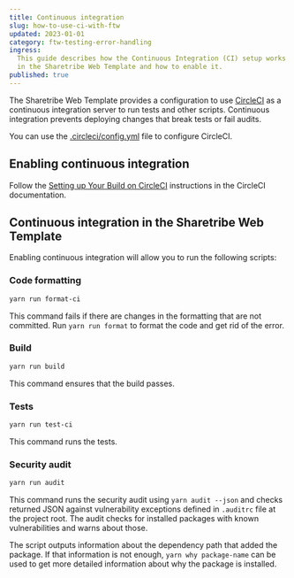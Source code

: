 ```yaml
---
title: Continuous integration
slug: how-to-use-ci-with-ftw
updated: 2023-01-01
category: ftw-testing-error-handling
ingress:
  This guide describes how the Continuous Integration (CI) setup works
  in the Sharetribe Web Template and how to enable it.
published: true
---
```


The Sharetribe Web Template provides a configuration to use
[CircleCI](https://circleci.com/) as a continuous integration server to
run tests and other scripts. Continuous integration prevents deploying
changes that break tests or fail audits.

You can use the
[.circleci/config.yml](https://github.com/sharetribe/flex-template-web/blob/master/.circleci/config.yml)
file to configure CircleCI.

## Enabling continuous integration

Follow the
[Setting up Your Build on CircleCI](https://circleci.com/docs/2.0/getting-started/#setting-up-circleci)
instructions in the CircleCI documentation.

## Continuous integration in the Sharetribe Web Template

Enabling continuous integration will allow you to run the following
scripts:

### Code formatting

```bash
yarn run format-ci
```

This command fails if there are changes in the formatting that are not
committed. Run `yarn run format` to format the code and get rid of the
error.

### Build

```bash
yarn run build
```

This command ensures that the build passes.

### Tests

```bash
yarn run test-ci
```

This command runs the tests.

### Security audit

```bash
yarn run audit
```

This command runs the security audit using `yarn audit --json` and
checks returned JSON against vulnerability exceptions defined in
`.auditrc` file at the project root. The audit checks for installed
packages with known vulnerabilities and warns about those.

The script outputs information about the dependency path that added the
package. If that information is not enough, `yarn why package-name` can
be used to get more detailed information about why the package is
installed.
